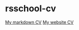 # rsschool-cv
[My markdown CV](https://greg-front-end.github.io/rsschool-cv/cv)
[My website CV](https://greg-front-end.github.io/rsschool-cv/)
